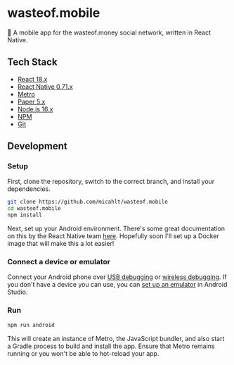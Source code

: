 # wasteof.mobile

💸 A mobile app for the wasteof.money social network, written in React Native.

## Tech Stack

- [React 18.x](https://reactjs.org/)
- [React Native 0.71.x](https://reactnative.dev/)
- [Metro](https://facebook.github.io/metro/)
- [Paper 5.x](https://callstack.github.io/react-native-paper/)
- [Node.js 16.x](https://nodejs.org/)
- [NPM](https://npmjs.com)
- [Git](https://git-scm.com/)

## Development

### Setup

First, clone the repository, switch to the correct branch, and install your dependencies.

```bash
git clone https://github.com/micahlt/wasteof.mobile
cd wasteof.mobile
npm install
```

Next, set up your Android environment. There's some great documentation on this by the React Native team [here](https://reactnative.dev/docs/environment-setup). Hopefully soon I'll set up a Docker image that will make this a lot easier!

### Connect a device or emulator

Connect your Android phone over [USB debugging](https://developer.android.com/studio/debug/dev-options#enable) or [wireless debugging](https://developer.android.com/studio/command-line/adb#connect-to-a-device-over-wi-fi-android-11+). If you don't have a device you can use, you can [set up an emulator](https://developer.android.com/studio/run/emulator) in Android Studio.

### Run

```bash
npm run android
```

This will create an instance of Metro, the JavaScript bundler, and also start a Gradle process to build and install the app. Ensure that Metro remains running or you won't be able to hot-reload your app.
